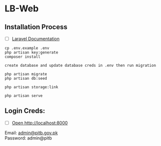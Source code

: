 # LB-Web


## Installation Process

- [ ] [Laravel Documentation](https://laravel.com/docs/8.x/installation)

```
cp .env.example .env
php artisan key:generate
composer install

create database and update database creds in .env then run migration

php artisan migrate
php artisan db:seed

php artisan storage:link

php artisan serve
```

## Login Creds:

- [ ] [Open http://localhost:8000](http://localhost:8000)

Email: admin@pitb.gov.pk <br/>
Password: admin@pitb

